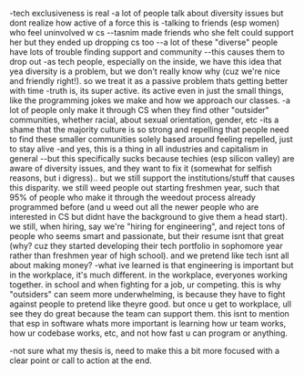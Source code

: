 -tech exclusiveness is real
-a lot of people talk about diversity issues but dont realize how active of a force this is
-talking to friends (esp women) who feel uninvolved w cs
--tasnim made friends who she felt could support her but they ended up dropping cs too
--a lot of these "diverse" people have lots of trouble finding support and community
--this causes them to drop out
-as tech people, especially on the inside, we have this idea that yea diversity is a problem, but we don't really know why (cuz we're nice and friendly right!). so we treat it as a passive problem thats getting better with time
-truth is, its super active. its active even in just the small things, like the programming jokes we make and how we approach our classes.
-a lot of people only make it through CS when they find other "outsider" communities, whether racial, about sexual orientation, gender, etc
-its a shame that the majority culture is so strong and repelling that people need to find these smaller communities solely based around feeling repelled, just to stay alive
-and yes, this is a thing in all industries and capitalism in general
--but this specifically sucks because techies (esp silicon valley) are aware of diversity issues, and they want to fix it (somewhat for selfish reasons, but i digress).. but we still support the institutions/stuff that causes this disparity. we still weed people out starting freshmen year, such that 95% of people who make it through the weedout process already programmed before (and u weed out all the newer people who are interested in CS but didnt have the background to give them a head start). we still, when hiring, say we're "hiring for engineering", and reject tons of people who seems smart and passionate, but their resume isnt that great (why? cuz they started developing their tech portfolio in sophomore year rather than freshmen year of high school). and we pretend like tech isnt all about making money?
-what ive learned is that engineering is important but in the workplace, it's much different. in the workplace, everyones working together. in school and when fighting for a job, ur competing. this is why "outsiders" can seem more underwhelming, is because they have to fight against people to pretend like theyre good. but once u get to workplace, ull see they do great because the team can support them. this isnt to mention that esp in software whats more important is learning how ur team works, how ur codebase works, etc, and not how fast u can program or anything.

-not sure what my thesis is, need to make this a bit more focused with a clear point or call to action at the end.

